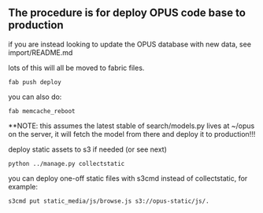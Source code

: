 ## The procedure is for deploy OPUS code base to production

if you are instead looking to update the OPUS database with new data, see import/README.md

lots of this will all be moved to fabric files.

    fab push deploy

you can also do:

    fab memcache_reboot

 **NOTE: this assumes the latest stable of search/models.py lives at ~/opus on the server, it will fetch the model from there and deploy it to production!!!

deploy static assets to s3 if needed (or see next)

    python ../manage.py collectstatic

you can deploy one-off static files with s3cmd instead of collectstatic, for example:

    s3cmd put static_media/js/browse.js s3://opus-static/js/.


